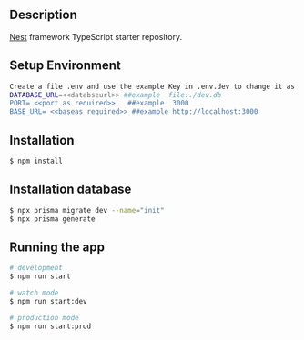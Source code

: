 ## Description

[Nest](https://github.com/nestjs/nest) framework TypeScript starter repository.

## Setup Environment

```bash
Create a file .env and use the example Key in .env.dev to change it as needed.
DATABASE_URL=<<databseurl>> ##example  file:./dev.db
PORT= <<port as required>>   ##example  3000
BASE_URL= <<baseas required>> ##example http://localhost:3000
```

## Installation

```bash
$ npm install
```

## Installation database

```bash
$ npx prisma migrate dev --name="init"
$ npx prisma generate
```

## Running the app

```bash
# development
$ npm run start

# watch mode
$ npm run start:dev

# production mode
$ npm run start:prod
```
